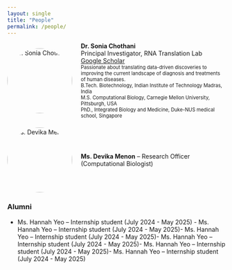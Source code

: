 ```yaml
---
layout: single
title: "People"
permalink: /people/
---
```


  <div style="display: flex; align-items: center; gap: 20px; margin-bottom: 20px;">
  <img 
    src="{{ '/assets/images/Sonia.webp' | relative_url }}" 
    alt="Dr. Sonia Chothani" 
    style="width: 150px; height: 150px; border-radius: 50%; object-fit: cover;" />

  <div>
    <strong>Dr. Sonia Chothani</strong><br>
    Principal Investigator, RNA Translation Lab<br>
    <a href="https://scholar.google.com/citations?user=HdP8YrIAAAAJ&hl=en&oi=ao" target="_blank">Google Scholar</a><br>
    <div style="font-size: 0.8em;">
    Passionate about translating data-driven discoveries to improving the current landscape of diagnosis and treatments of human diseases. <br>
    B.Tech. Biotechnology, Indian Institute of Technology Madras, India <br>
    M.S. Computational Biology, Carnegie Mellon University, Pittsburgh, USA<br>
    PhD., Integrated Biology and Medicine, Duke-NUS medical school, Singapore<br>
    </div>
  </div>
  </div>

<div style="display: flex; align-items: center; gap: 20px; margin-bottom: 20px;">
  <img 
    src="{{ '/assets/images/Devika.jpg' | relative_url }}" 
    alt="Ms. Devika Menon" 
    style="width: 150px; height: 150px; border-radius: 50%; object-fit: cover;" />
  <div>
    <strong>Ms. Devika Menon</strong> – Research Officer (Computational Biologist)
  </div>
</div>

### Alumni
- Ms. Hannah Yeo – Internship student (July 2024 - May 2025) - Ms. Hannah Yeo – Internship student (July 2024 - May 2025)- Ms. Hannah Yeo – Internship student (July 2024 - May 2025)- Ms. Hannah Yeo – Internship student (July 2024 - May 2025)- Ms. Hannah Yeo – Internship student (July 2024 - May 2025)- Ms. Hannah Yeo – Internship student (July 2024 - May 2025)
